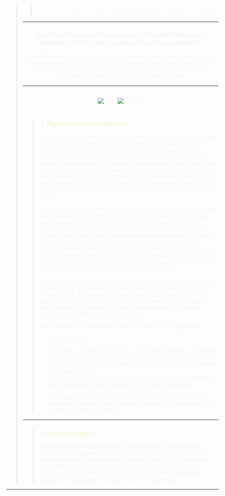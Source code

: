 <body style="font-family: Consolas, sans-serif; font-weight: normal; font-size: 12pt; color: beige">

<blockquote style="font-style: italic; color: whitesmoke"> 
<blockquote style="font-style: italic; color: whitesmoke; font-size: 9pt; text-align: center"> Hi there! I’m a huge fan of Markdown documents, so apologies in
advanced for structuring this as one
</blockquote>

***

<h3 style="text-align: center; font-size: large"> TrackThatExpense: Single Layout, SharedPreferences-enabled, 
multi-context expense tracking application</h3>

<p style="text-align: center; font-size: medium">
The following implements a basic single layout Android application that manages expenses. It includes a local 
storage using <code>SharedPreferences</code> and multiple menu entries, as well as full menu navigation using 
Fragments to handle UI in a composable manner. 
</p>

***

<div style="display: flex; justify-content: center; align-content: center">

![Java](https://img.shields.io/badge/java-%23ED8B00.svg?style=for-the-badge&logo=openjdk&logoColor=white)
![Android](https://img.shields.io/badge/Android-02569B?style=for-the-badge&logo=android&logoColor=white)

</div>

<blockquote style="font-style: italic; color: whitesmoke">

<h2 style="color: beige; font-size: 14pt">&boxUR; Repository Description &boxUL;  </h2>

<p>The present repository contains the files required for running, testing and modifying the base TrackThatExpense 
application, a Java-Android-based application that helps you track expenses with various views including expense 
input, expenses at a glance view, expense management and category management. Given that it was one of the initial 
projects I developed for Android, it does not use the View Model classes, instead it relies on an on-device memory 
model using <code>Shared Preferences</code>, an approach used given its simplicity of implementation aside from 
serialization and deserialization of JSON data </p>
<p>Internally, the application uses the Fragments model and Fragment View Holders to coordinate UI layouts in a 
composable and plug-and-play manner with inflation of components and controller definitions tied to the fragments 
alone, not to the entire application. On the other hand, it ties serialization and deserialization of data in 
application pauses or exits to make sure that each expense is recorded naturally and without interrupting the flow 
of the app. Each of the Fragments can be visited through a navigable Map defined in the application, which includes 
a custom designed menu item layout that follows the overall application structure and look</p>
<p>The design of the application is solid, as it follows a concise layout for each view, a clear and organized 
layout for buttons, menu items and selectors, as well as a defined color pattern making the application easy to 
follow. It includes icons and guides for each of the application's sections, as well as confirmations for various 
system actions that the user can perform. </p>
<p>The following list defines the folder structure for the application</p>
<ul>

<code>File Structure</code>

<li><b>app</b>: This contains the source code for the application, including both the data required to run it and 
the actual source code required for compiling a usable version of the application. Within this folder, the <code>res,
tests, and java</code> subfolders contain the information pertaining, app resources, tests, and java source code 
respectively.

The application, within the java folder, contains a structured definition separating the respective models from 
fragments and utilities like dialog builders.
</li>

</ul>

</blockquote>

***

<blockquote style="font-style: italic; color: whitesmoke">
<h2 style="color: beige; font-size: 14pt">&boxUR; Methodology &boxUL;  </h2>
<p>The application methodology is straightforward, following best practices for Fragment handling and definition, but 
using simple storage methods and navigation methods. The use of Fragments, SharedPreferences, and navigation methods 
based on menus makes the application unique and powerful, while keeping its architecture lightweight enough to be 
fully understood.
</p>
</blockquote>
</blockquote>

***

</body>
